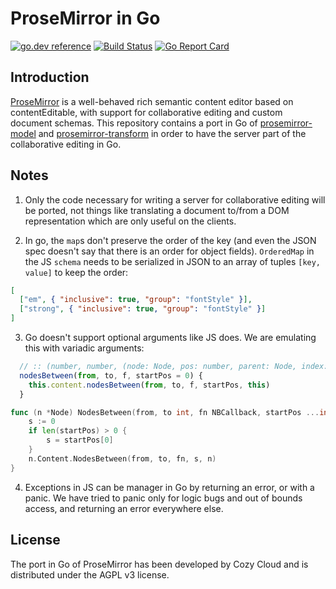 ProseMirror in Go
=================

[![go.dev reference](https://img.shields.io/badge/go.dev-reference-007d9c?logo=go&logoColor=white&style=flat-square)](https://pkg.go.dev/github.com/cozy/prosemirror-go)
[![Build Status](https://github.com/cozy/prosemirror-go/workflows/CI/badge.svg)](https://github.com/cozy/prosemirror-go/actions)
[![Go Report Card](https://goreportcard.com/badge/github.com/cozy/prosemirror-go)](https://goreportcard.com/report/github.com/cozy/prosemirror-go)

## Introduction

[ProseMirror](http://prosemirror.net/) is a well-behaved rich semantic content
editor based on contentEditable, with support for collaborative editing and
custom document schemas. This repository contains a port in Go of
[prosemirror-model](https://github.com/ProseMirror/prosemirror-model) and
[prosemirror-transform](https://github.com/ProseMirror/prosemirror-transform/)
in order to have the server part of the collaborative editing in Go.

## Notes

1. Only the code necessary for writing a server for collaborative editing will
   be ported, not things like translating a document to/from a DOM
   representation which are only useful on the clients.

2. In go, the `map`s don't preserve the order of the key (and even the JSON
   spec doesn't say that there is an order for object fields). `OrderedMap` in
   the JS `schema` needs to be serialized in JSON to an array of tuples
   `[key, value]` to keep the order:

```json
[
  ["em", { "inclusive": true, "group": "fontStyle" }],
  ["strong", { "inclusive": true, "group": "fontStyle" }]
]
```

3. Go doesn't support optional arguments like JS does. We are emulating this
   with variadic arguments:

```js
  // :: (number, number, (node: Node, pos: number, parent: Node, index: number) → ?bool, ?number)
  nodesBetween(from, to, f, startPos = 0) {
    this.content.nodesBetween(from, to, f, startPos, this)
  }
```

```go
func (n *Node) NodesBetween(from, to int, fn NBCallback, startPos ...int) {
	s := 0
	if len(startPos) > 0 {
		s = startPos[0]
	}
	n.Content.NodesBetween(from, to, fn, s, n)
}
```

4. Exceptions in JS can be manager in Go by returning an error, or with a
   panic. We have tried to panic only for logic bugs and out of bounds access,
   and returning an error everywhere else.

## License

The port in Go of ProseMirror has been developed by Cozy Cloud and is
distributed under the AGPL v3 license.
